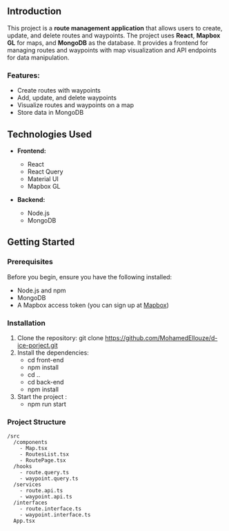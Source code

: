 ## Introduction
This project is a **route management application** that allows users to create, update, and delete routes and waypoints. The project uses **React**, **Mapbox GL** for maps, and **MongoDB** as the database. It provides a frontend for managing routes and waypoints with map visualization and API endpoints for data manipulation.

### Features:
- Create routes with waypoints
- Add, update, and delete waypoints
- Visualize routes and waypoints on a map
- Store data in MongoDB

## Technologies Used
- **Frontend:**
  - React
  - React Query 
  - Material UI
  - Mapbox GL
  
- **Backend:**
  - Node.js 
  - MongoDB

## Getting Started

### Prerequisites
Before you begin, ensure you have the following installed:
- Node.js and npm
- MongoDB
- A Mapbox access token (you can sign up at [Mapbox](https://www.mapbox.com/))

### Installation
1. Clone the repository:
   git clone https://github.com/MohamedEllouze/d-ice-porject.git
2. Install the dependencies:
    - cd front-end
    - npm install
    - cd ..
    - cd back-end
    - npm install
3. Start the project :
    - npm run start
  
### Project Structure
```
/src
  /components
    - Map.tsx
    - RoutesList.tsx
    - RoutePage.tsx
  /hooks
    - route.query.ts
    - waypoint.query.ts
  /services
    - route.api.ts
    - waypoint.api.ts
  /interfaces
    - route.interface.ts
    - waypoint.interface.ts
  App.tsx
